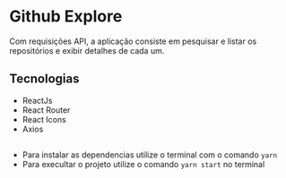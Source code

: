 # Github Explore

Com requisições API, a aplicação consiste em pesquisar e listar os repositórios e exibir detalhes de cada um.

## Tecnologias
- ReactJs
- React Router
- React Icons
- Axios

## 
- Para instalar as dependencias utilize o terminal com o comando `yarn`
- Para execultar o projeto utilize o comando `yarn start` no terminal
